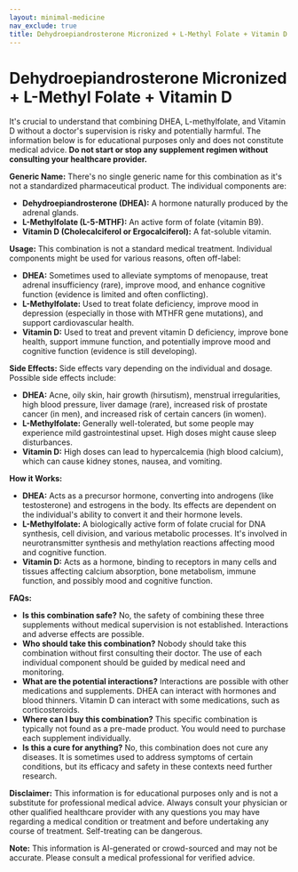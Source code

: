 ```yaml
---
layout: minimal-medicine
nav_exclude: true
title: Dehydroepiandrosterone Micronized + L-Methyl Folate + Vitamin D
---
```


# Dehydroepiandrosterone Micronized + L-Methyl Folate + Vitamin D

It's crucial to understand that combining DHEA, L-methylfolate, and Vitamin D without a doctor's supervision is risky and potentially harmful.  The information below is for educational purposes only and does not constitute medical advice.  **Do not start or stop any supplement regimen without consulting your healthcare provider.**

**Generic Name:**  There's no single generic name for this combination as it's not a standardized pharmaceutical product.  The individual components are:

* **Dehydroepiandrosterone (DHEA):**  A hormone naturally produced by the adrenal glands.
* **L-Methylfolate (L-5-MTHF):** An active form of folate (vitamin B9).
* **Vitamin D (Cholecalciferol or Ergocalciferol):** A fat-soluble vitamin.

**Usage:** This combination is not a standard medical treatment.  Individual components might be used for various reasons, often off-label:

* **DHEA:**  Sometimes used to alleviate symptoms of menopause, treat adrenal insufficiency (rare), improve mood, and enhance cognitive function (evidence is limited and often conflicting).
* **L-Methylfolate:**  Used to treat folate deficiency, improve mood in depression (especially in those with MTHFR gene mutations), and support cardiovascular health.
* **Vitamin D:**  Used to treat and prevent vitamin D deficiency, improve bone health, support immune function, and potentially improve mood and cognitive function (evidence is still developing).


**Side Effects:**  Side effects vary depending on the individual and dosage.  Possible side effects include:

* **DHEA:** Acne, oily skin, hair growth (hirsutism), menstrual irregularities, high blood pressure, liver damage (rare), increased risk of prostate cancer (in men), and increased risk of certain cancers (in women).
* **L-Methylfolate:** Generally well-tolerated, but some people may experience mild gastrointestinal upset.  High doses might cause sleep disturbances.
* **Vitamin D:**  High doses can lead to hypercalcemia (high blood calcium), which can cause kidney stones, nausea, and vomiting.


**How it Works:**

* **DHEA:**  Acts as a precursor hormone, converting into androgens (like testosterone) and estrogens in the body.  Its effects are dependent on the individual's ability to convert it and their hormone levels.
* **L-Methylfolate:**  A biologically active form of folate crucial for DNA synthesis, cell division, and various metabolic processes. It's involved in neurotransmitter synthesis and methylation reactions affecting mood and cognitive function.
* **Vitamin D:**  Acts as a hormone, binding to receptors in many cells and tissues affecting calcium absorption, bone metabolism, immune function, and possibly mood and cognitive function.


**FAQs:**

* **Is this combination safe?**  No, the safety of combining these three supplements without medical supervision is not established.  Interactions and adverse effects are possible.
* **Who should take this combination?**  Nobody should take this combination without first consulting their doctor.  The use of each individual component should be guided by medical need and monitoring.
* **What are the potential interactions?**  Interactions are possible with other medications and supplements.  DHEA can interact with hormones and blood thinners.  Vitamin D can interact with some medications, such as corticosteroids.
* **Where can I buy this combination?**  This specific combination is typically not found as a pre-made product.  You would need to purchase each supplement individually.
* **Is this a cure for anything?** No, this combination does not cure any diseases.  It is sometimes used to address symptoms of certain conditions, but its efficacy and safety in these contexts need further research.


**Disclaimer:** This information is for educational purposes only and is not a substitute for professional medical advice.  Always consult your physician or other qualified healthcare provider with any questions you may have regarding a medical condition or treatment and before undertaking any course of treatment.  Self-treating can be dangerous.


**Note:** This information is AI-generated or crowd-sourced and may not be accurate. Please consult a medical professional for verified advice.